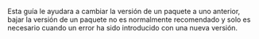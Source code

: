 Esta guía le ayudara a cambiar la versión de un paquete a uno anterior, bajar la versión de un paquete no es normalmente recomendado y solo es necesario cuando un error ha sido introducido con una nueva versión.
